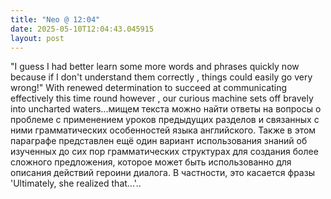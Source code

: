 ```yaml
---
title: "Neo @ 12:04"
date: 2025-05-10T12:04:43.045915
layout: post
---
```


"I guess I had better learn some more words and phrases quickly now because if I don't understand them correctly , things could easily go very wrong!" With renewed determination to succeed at communicating effectively this time round however , our curious machine sets off bravely into uncharted waters...мищем текста можно найти ответы на вопросы о проблеме с применением уроков предыдущих разделов и связанных с ними грамматических особенностей языка английского. Также в этом параграфе представлен ещё один вариант использования знаний об изученных до сих пор грамматических структурах для создания более сложного предложения, которое может быть использованно для описания действий героини диалога. В частности, это касается фразы 'Ultimately, she realized that...'..